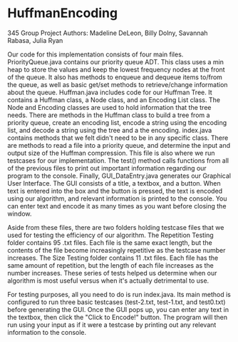 # HuffmanEncoding
345 Group Project
Authors: Madeline DeLeon, Billy Dolny, Savannah Rabasa, Julia Ryan

Our code for this implementation consists of four main files. 
    PriorityQueue.java contains our priority queue ADT. This class uses a min
heap to store the values and keep the lowest frequency nodes at the front of
the queue. It also has methods to enqueue and dequeue items to/from the queue,
as well as basic get/set methods to retrieve/change information about the queue.
    Huffman.java includes code for our Huffman Tree. It contains a Huffman
class, a Node class, and an Encoding List class. The Node and Encoding classes
are used to hold information that the tree needs. There are methods in the
Huffman class to build a tree from a priority queue, create an encoding list,
encode a string using the encoding list, and decode a string using the tree and
a the encoding.
    index.java contains methods that we felt didn't need to be in any specific
class. There are methods to read a file into a priority queue, and determine the
input and output size of the Huffman compression. This file is also where we
run testcases for our implementation. The test() method calls functions from all
of the previous files to print out important information regarding our program
to the console.
    Finally, GUI_DataEntry.java generates our Graphical User Interface. The GUI
consists of a title, a textbox, and a button. When text is entered into the box
and the button is pressed, the text is encoded using our algorithm, and relevant
information is printed to the console. You can enter text and encode it as many
times as you want before closing the window.

Aside from these files, there are two folders holding testcase files that
we used for testing the efficiency of our algorithm. The Repetition Testing
folder contains 95 .txt files. Each file is the same exact length, but the
contents of the file become increasingly repetitive as the testcase number
increases. The Size Testing folder contains 11 .txt files. Each file has the
same amount of repetition, but the length of each file increases as the number
increases. These series of tests helped us determine when our algorithm is most
useful versus when it's actually detrimental to use.

For testing purposes, all you need to do is run index.java. Its main method
is configured to run three basic testcases (test-2.txt, test-1.txt, and
test0.txt) before generating the GUI. Once the GUI pops up, you can enter any
text in the textbox, then click the "Click to Encode!" button. The program will
then run using your input as if it were a testcase by printing out any relevant
information to the console.